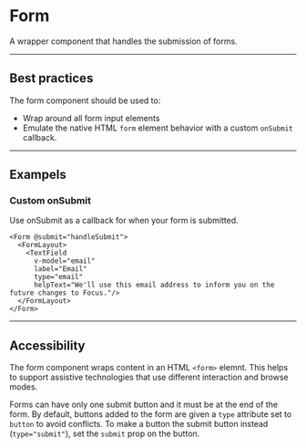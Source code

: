# Form

A wrapper component that handles the submission of forms.

---

## Best practices

The form component should be used to:

- Wrap around all form input elements
- Emulate the native HTML `form` element behavior with a custom `onSubmit` callback.

---

## Exampels

### Custom onSubmit

Use onSubmit as a callback for when your form is submitted.

```vue
<Form @submit="handleSubmit">
  <FormLayout>
    <TextField
      v-model="email"
      label="Email"
      type="email"
      helpText="We'll use this email address to inform you on the future changes to Focus."/>
  </FormLayout>
</Form>
```

---

## Accessibility

The form component wraps content in an HTML `<form>` elemnt. This helps to support assistive technologies that use
different interaction and browse modes.

Forms can have only one submit button and it must be at the end of the form. By default, buttons added to the form are 
given a `type` attribute set to `button` to avoid conflicts. To make a button the submit button instead 
(`type="submit"`), set the `submit` prop on the button.
